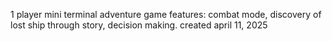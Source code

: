 1 player mini terminal adventure game
features: combat mode, discovery of lost ship through story, decision making.
created april 11, 2025
